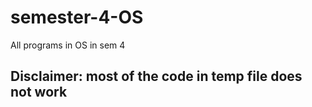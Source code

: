# semester-4-OS
All programs in OS in sem 4

## Disclaimer: most of the code in temp file does not work
